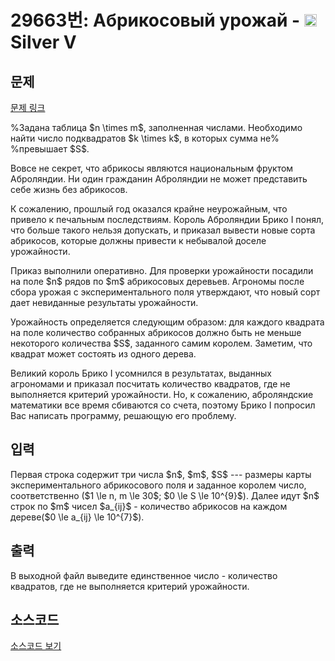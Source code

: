 # 29663번: Абрикосовый урожай - <img src="https://static.solved.ac/tier_small/6.svg" style="height:20px" /> Silver V

<!-- performance -->

<!-- 문제 제출 후 깃허브에 푸시를 했을 때 제출한 코드의 성능이 입력될 공간입니다.-->

<!-- end -->

## 문제

[문제 링크](https://boj.kr/29663)


<p>%Задана таблица $n \times m$, заполненная числами. Необходимо найти число подквадратов $k \times k$, в которых сумма не% %превышает $S$. </p>

<p>Вовсе не секрет, что абрикосы являются национальным фруктом Аброляндии. Ни один гражданин Аброляндии не может представить себе жизнь без абрикосов. </p>

<p>К сожалению, прошлый год оказался крайне неурожайным, что привело к печальным последствиям. Король Аброляндии Брико I понял, что больше такого нельзя допускать, и приказал вывести новые сорта абрикосов, которые должны привести к небывалой доселе урожайности. </p>

<p>Приказ выполнили оперативно. Для проверки урожайности посадили на поле $n$ рядов по $m$ абрикосовых деревьев. Агрономы после сбора урожая с экспериментального поля утверждают, что новый сорт дает невиданные результаты урожайности.</p>

<p>Урожайность определяется следующим образом: для каждого квадрата на поле количество собранных абрикосов должно быть не меньше некоторого количества $S$, заданного самим королем. Заметим, что квадрат может состоять из одного дерева.</p>

<p>Великий король Брико I усомнился в результатах, выданных агрономами и приказал посчитать количество квадратов, где не выполняется критерий урожайности. Но, к сожалению, аброляндские математики все время сбиваются со счета, поэтому Брико I попросил Вас написать программу, решающую его проблему. </p>



## 입력


<p>Первая строка содержит три числа $n$, $m$, $S$ --- размеры карты экспериментального абрикосового поля и заданное королем число, соответственно ($1 \le n, m \le 30$; $0 \le S \le 10^{9}$). Далее идут $n$ строк по $m$ чисел $a_{ij}$ - количество абрикосов на каждом дереве($0 \le a_{ij} \le 10^{7}$).</p>



## 출력


<p>В выходной файл выведите единственное число - количество квадратов, где не выполняется критерий урожайности.</p>



## 소스코드

[소스코드 보기](Абрикосовый%20урожай.py)